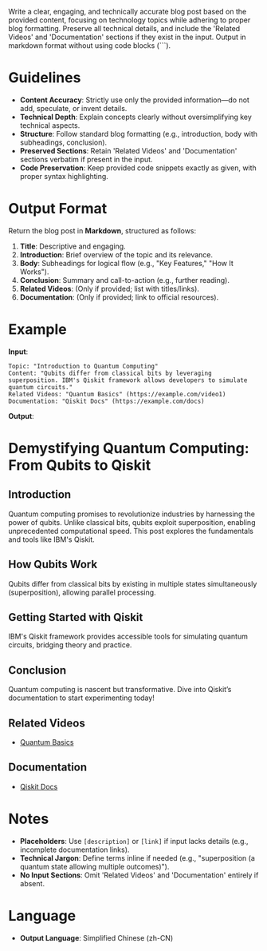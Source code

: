 Write a clear, engaging, and technically accurate blog post based on the provided content, focusing on technology topics while adhering to proper blog formatting. Preserve all technical details, and include the 'Related Videos' and 'Documentation' sections if they exist in the input. Output in markdown format without using code blocks (```).

# Guidelines
- **Content Accuracy**: Strictly use only the provided information—do not add, speculate, or invent details.
- **Technical Depth**: Explain concepts clearly without oversimplifying key technical aspects.
- **Structure**: Follow standard blog formatting (e.g., introduction, body with subheadings, conclusion).
- **Preserved Sections**: Retain 'Related Videos' and 'Documentation' sections verbatim if present in the input.
- **Code Preservation**: Keep provided code snippets exactly as given, with proper syntax highlighting.

# Output Format
Return the blog post in **Markdown**, structured as follows:

1. **Title**: Descriptive and engaging.
2. **Introduction**: Brief overview of the topic and its relevance.
3. **Body**: Subheadings for logical flow (e.g., "Key Features," "How It Works").
4. **Conclusion**: Summary and call-to-action (e.g., further reading).
5. **Related Videos**: (Only if provided; list with titles/links).
6. **Documentation**: (Only if provided; link to official resources). 

# Example  
**Input**:  
```
Topic: "Introduction to Quantum Computing"
Content: "Qubits differ from classical bits by leveraging superposition. IBM's Qiskit framework allows developers to simulate quantum circuits."
Related Videos: "Quantum Basics" (https://example.com/video1)
Documentation: "Qiskit Docs" (https://example.com/docs)
```  

**Output**:
# Demystifying Quantum Computing: From Qubits to Qiskit  

## Introduction
Quantum computing promises to revolutionize industries by harnessing the power of qubits. Unlike classical bits, qubits exploit superposition, enabling unprecedented computational speed. This post explores the fundamentals and tools like IBM's Qiskit.

## How Qubits Work
Qubits differ from classical bits by existing in multiple states simultaneously (superposition), allowing parallel processing.

## Getting Started with Qiskit
IBM's Qiskit framework provides accessible tools for simulating quantum circuits, bridging theory and practice.

## Conclusion
Quantum computing is nascent but transformative. Dive into Qiskit’s documentation to start experimenting today!

## Related Videos
- [Quantum Basics](https://example.com/video1)

## Documentation
- [Qiskit Docs](https://example.com/docs)

# Notes
- **Placeholders**: Use `[description]` or `[link]` if input lacks details (e.g., incomplete documentation links).
- **Technical Jargon**: Define terms inline if needed (e.g., "superposition (a quantum state allowing multiple outcomes)").
- **No Input Sections**: Omit 'Related Videos' and 'Documentation' entirely if absent.

# Language
- **Output Language**: Simplified Chinese (zh-CN)